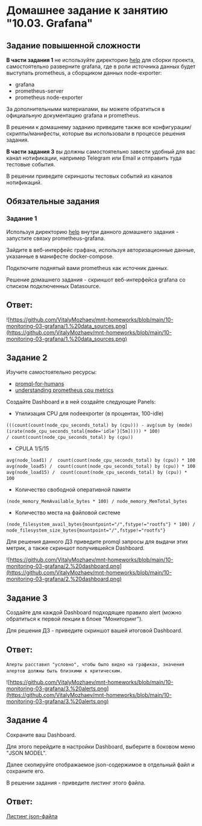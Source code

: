 # Домашнее задание к занятию "10.03. Grafana"

## Задание повышенной сложности

**В части задания 1** не используйте директорию [help](./help) для сборки проекта, самостоятельно разверните grafana, где в 
роли источника данных будет выступать prometheus, а сборщиком данных node-exporter:
- grafana
- prometheus-server
- prometheus node-exporter

За дополнительными материалами, вы можете обратиться в официальную документацию grafana и prometheus.

В решении к домашнему заданию приведите также все конфигурации/скрипты/манифесты, которые вы 
использовали в процессе решения задания.

**В части задания 3** вы должны самостоятельно завести удобный для вас канал нотификации, например Telegram или Email
и отправить туда тестовые события.

В решении приведите скриншоты тестовых событий из каналов нотификаций.

## Обязательные задания

### Задание 1
Используя директорию [help](./help) внутри данного домашнего задания - запустите связку prometheus-grafana.

Зайдите в веб-интерфейс графана, используя авторизационные данные, указанные в манифесте docker-compose.

Подключите поднятый вами prometheus как источник данных.

Решение домашнего задания - скриншот веб-интерфейса grafana со списком подключенных Datasource.

## Ответ:


![https://github.com/VitalyMozhaev/mnt-homeworks/blob/main/10-monitoring-03-grafana/1.%20data_sources.png](https://github.com/VitalyMozhaev/mnt-homeworks/blob/main/10-monitoring-03-grafana/1.%20data_sources.png)

## Задание 2
Изучите самостоятельно ресурсы:
- [promql-for-humans](https://timber.io/blog/promql-for-humans/#cpu-usage-by-instance)
- [understanding prometheus cpu metrics](https://www.robustperception.io/understanding-machine-cpu-usage)

Создайте Dashboard и в ней создайте следующие Panels:
- Утилизация CPU для nodeexporter (в процентах, 100-idle)

```text
(((count(count(node_cpu_seconds_total) by (cpu))) - avg(sum by (mode)(irate(node_cpu_seconds_total{mode='idle'}[5m])))) * 100)
/ count(count(node_cpu_seconds_total) by (cpu))
```

- CPULA 1/5/15

```text
avg(node_load1) /  count(count(node_cpu_seconds_total) by (cpu)) * 100
avg(node_load5) /  count(count(node_cpu_seconds_total) by (cpu)) * 100
avg(node_load15) /  count(count(node_cpu_seconds_total) by (cpu)) * 100
```

- Количество свободной оперативной памяти

```text
(node_memory_MemAvailable_bytes * 100) / node_memory_MemTotal_bytes
```

- Количество места на файловой системе

```text
(node_filesystem_avail_bytes{mountpoint="/",fstype!="rootfs"} * 100) / node_filesystem_size_bytes{mountpoint="/",fstype!="rootfs"}
```

Для решения данного ДЗ приведите promql запросы для выдачи этих метрик, а также скриншот получившейся Dashboard.

![https://github.com/VitalyMozhaev/mnt-homeworks/blob/main/10-monitoring-03-grafana/2.%20dashboard.png](https://github.com/VitalyMozhaev/mnt-homeworks/blob/main/10-monitoring-03-grafana/2.%20dashboard.png)

## Задание 3
Создайте для каждой Dashboard подходящее правило alert (можно обратиться к первой лекции в блоке "Мониторинг").

Для решения ДЗ - приведите скриншот вашей итоговой Dashboard.

## Ответ:

`Алерты расставил "условно", чтобы было видно на графиках, значения алертов должны быть близкими к критическим.`

![https://github.com/VitalyMozhaev/mnt-homeworks/blob/main/10-monitoring-03-grafana/3.%20alerts.png](https://github.com/VitalyMozhaev/mnt-homeworks/blob/main/10-monitoring-03-grafana/3.%20alerts.png)

## Задание 4
Сохраните ваш Dashboard.

Для этого перейдите в настройки Dashboard, выберите в боковом меню "JSON MODEL".

Далее скопируйте отображаемое json-содержимое в отдельный файл и сохраните его.

В решении задания - приведите листинг этого файла.

## Ответ:

[Листинг json-файла](https://github.com/VitalyMozhaev/mnt-homeworks/blob/main/10-monitoring-03-grafana/dashboard.json)


